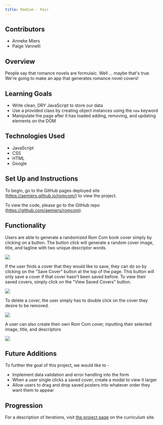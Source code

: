 ```yaml
---
title: RomCom - Pair
---
```

## Contributors

* Anneke Miers
* Paige Vannelli

## Overview

People say that romance novels are formulaic. Well ... maybe that's true. We're going to make an app that generates romance novel covers!

## Learning Goals

* Write clean, DRY JavaScript to store our data
* Use a provided class by creating object instances using the `new` keyword
* Manipulate the page after it has loaded adding, removing, and updating elements on the DOM

## Technologies Used  

* JavaScript
* CSS
* HTML
* Google

## Set Up and Instructions

To begin, go to the GitHub pages deployed site (https://aemiers.github.io/romcom/) to view the project.

To view the code, please go to the GitHub repo (https://github.com/aemiers/romcom).

## Functionality
Users are able to generate a randomized Rom Com book cover simply by clicking on a button. The button click will generate a random cover image, title, and tagline with two unique descriptor words.

![](https://media.giphy.com/media/QJsZMHmOsyFuigWKnm/giphy.gif)

If the user finds a cover that they would like to save, they can do so by clicking on the "Save Cover" button at the top of the page. This button will only save a cover if that cover hasn't been saved before. To view their saved covers, simply click on the "View Saved Covers" button.

![](https://media.giphy.com/media/Gyn7f249G59Dv8MwQN/giphy.gif)

To delete a cover, the user simply has to double click on the cover they desire to be removed.

![](https://media.giphy.com/media/eTjwaraiYYlrMf4zI7/giphy.gif )

A user can also create their own Rom Com cover, inputting their selected image, title, and descriptors

![](https://media.giphy.com/media/Q99ZMt0Teg8JM5Ic2p/giphy.gif)


## Future Additions

To further the goal of this project, we would like to -
* Implement data validation and error handling into the form
* When a user single clicks a saved cover, create a modal to view it larger
* Allow users to drag and drop saved posters into whatever order they want them to appear

## Progression

For a description of iterations, visit [the project page](https://frontend.turing.io/projects/module-1/romcom-pair.html) on the curriculum site.
